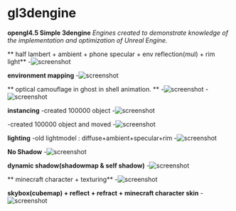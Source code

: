 # gl3dengine

**opengl4.5 Simple 3dengine**
*Engines created to demonstrate knowledge of the implementation and optimization of Unreal Engine.*


** half lambert + ambient + phone specular + env reflection(mul) + rim light**
-![screenshot](https://user-images.githubusercontent.com/8508812/65702086-5de15500-e0bd-11e9-8dbe-2a8d0e9af15d.png)

**environment mapping**
-![screenshot](https://user-images.githubusercontent.com/8508812/65703224-6175db80-e0bf-11e9-88eb-94c50af86469.png)

** optical camouflage in ghost in shell animation. **
-![screenshot](https://user-images.githubusercontent.com/8508812/65703530-e06b1400-e0bf-11e9-9c03-0cde0bc1338b.png)
-![screenshot](https://user-images.githubusercontent.com/8508812/65703743-3d66ca00-e0c0-11e9-9f26-7a79f7297cbc.png)

**instancing**
-created 100000 object
-![screenshot](https://user-images.githubusercontent.com/8508812/63452332-f9f5bc00-c480-11e9-9a02-972759481f94.png)

-created 100000 object and moved
-![screenshot](https://user-images.githubusercontent.com/8508812/63452130-82c02800-c480-11e9-9483-cb7bae3b1033.png)

**lighting**
-old lightmodel : diffuse+ambient+specular+rim
-![screenshot](https://user-images.githubusercontent.com/8508812/62795222-3cc6a400-bb11-11e9-8b7f-9bf16c795b13.png)


**No Shadow**
-![screenshot](https://user-images.githubusercontent.com/8508812/64542132-f2c61d80-d35d-11e9-8b86-370be18a0cc6.png)

**dynamic shadow(shadowmap & self shadow)**
-![screenshot](https://user-images.githubusercontent.com/8508812/64542154-fb1e5880-d35d-11e9-907d-d476f1679645.png)

** minecraft character + texturing**
-![screenshot](https://user-images.githubusercontent.com/8508812/65167884-5cd97380-da7e-11e9-8018-14a134aca80a.png)

**skybox(cubemap) + reflect + refract + minecraft character skin**
-![screenshot](https://user-images.githubusercontent.com/8508812/65519417-d8c13900-df20-11e9-92f2-f9f4aeeb150e.png)
